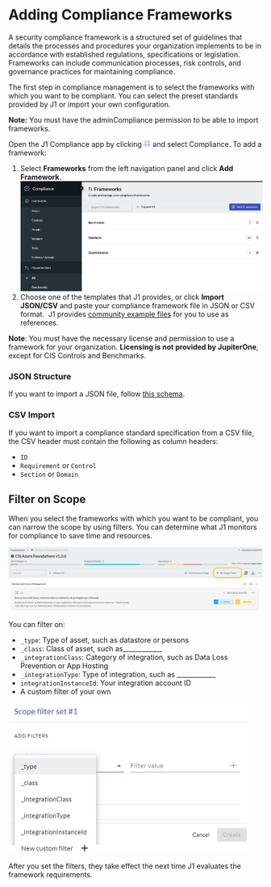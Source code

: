 # Adding Compliance Frameworks

A security compliance framework is a structured set of guidelines that details the processes and procedures your organization implements to be in accordance with established regulations, specifications or legislation. Frameworks can include communication processes, risk controls, and governance practices for maintaining compliance.

The first step in compliance management is to select the frameworks with which you want to be compliant. You can select the preset standards provided by J1 or import your own configuration. 

**Note:** You must have the adminCompliance permission to be able to import frameworks.

Open the J1 Compliance app by clicking ![](../assets/icons/apps.png) and select Compliance.  To add a framework:

1. Select **Frameworks** from the left navigation panel and click **Add Framework**.
   ​
   ​
   ![](../assets/compliance-frmwk-overview.png)
2. Choose one of the templates that J1 provides, or click **Import JSON/CSV** and paste your compliance framework file in JSON or CSV format. 
   ​
   J1 provides [community example files](https://github.com/JupiterOne/security-policy-templates/tree/main/templates/standards) for you to use as references.

**Note**: You must have the necessary license and permission to use a framework for your organization. **Licensing is not provided by JupiterOne**, except for CIS Controls and Benchmarks.

### JSON Structure

If you want to import a JSON file, follow [this schema](https://github.com/JupiterOne/security-policy-templates/tree/main/templates/standards).

### CSV Import

If you want to import a compliance standard specification from a CSV file, the CSV header must contain the following as column headers:

- `ID`
- `Requirement` or `Control`
- `Section` or `Domain`

## Filter on Scope

When you select the frameworks with which you want to be compliant, you can narrow the scope by using filters. You can determine what J1 monitors for compliance to save time and resources.

![](../assets/compliance-scope-filters.png)



You can filter on:

- `_type`:  Type of asset, such as datastore or persons
- `_class`:  Class of asset, such as____________
- `_integrationClass`:  Category of integration, such as Data Loss Prevention or App Hosting
- `_integrationType`:  Type of integration, such as ____________
- `integrationInstanceId`:  Your integration account ID
- A custom filter of your own
  ​

![](../assets/compliance-add-filters.png) 



After you set the filters, they take effect the next time J1 evaluates the framework requirements.